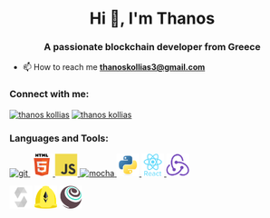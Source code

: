 <h1 align="center">Hi 👋, I'm Thanos</h1>
<h3 align="center">A passionate blockchain developer from Greece</h3>

- 📫 How to reach me **thanoskollias3@gmail.com**

<h3 align="left">Connect with me:</h3>
<p align="left">
<a href="https://www.linkedin.com/in/thanos-kollias-052462206/" target="blank"><img align="center" src="https://raw.githubusercontent.com/rahuldkjain/github-profile-readme-generator/master/src/images/icons/Social/linked-in-alt.svg" alt="thanos kollias" height="30" width="40" /></a>
<a href="https://www.facebook.com/thanos.Kollias97" target="blank"><img align="center" src="https://raw.githubusercontent.com/rahuldkjain/github-profile-readme-generator/master/src/images/icons/Social/facebook.svg" alt="thanos kollias" height="30" width="40" /></a>
</p>

<h3 align="left">Languages and Tools:</h3>
<p align="left"> <a href="https://git-scm.com/" target="_blank" rel="noreferrer"> <img src="https://www.vectorlogo.zone/logos/git-scm/git-scm-icon.svg" alt="git" width="40" height="40"/> </a> <a href="https://www.w3.org/html/" target="_blank" rel="noreferrer"> <img src="https://raw.githubusercontent.com/devicons/devicon/master/icons/html5/html5-original-wordmark.svg" alt="html5" width="40" height="40"/> </a> <a href="https://developer.mozilla.org/en-US/docs/Web/JavaScript" target="_blank" rel="noreferrer"> <img src="https://raw.githubusercontent.com/devicons/devicon/master/icons/javascript/javascript-original.svg" alt="javascript" width="40" height="40"/> </a> <a href="https://mochajs.org" target="_blank" rel="noreferrer"> <img src="https://www.vectorlogo.zone/logos/mochajs/mochajs-icon.svg" alt="mocha" width="40" height="40"/> </a> <a href="https://www.python.org" target="_blank" rel="noreferrer"> <img src="https://raw.githubusercontent.com/devicons/devicon/master/icons/python/python-original.svg" alt="python" width="40" height="40"/> </a> <a href="https://reactjs.org/" target="_blank" rel="noreferrer"> <img src="https://raw.githubusercontent.com/devicons/devicon/master/icons/react/react-original-wordmark.svg" alt="react" width="40" height="40"/> </a> <a href="https://redux.js.org" target="_blank" rel="noreferrer"> <img src="https://raw.githubusercontent.com/devicons/devicon/master/icons/redux/redux-original.svg" alt="redux" width="40" height="40"/> </a> </p>  <a href= "https://docs.soliditylang.org/en/v0.8.17/"><img src="https://github.com/ThanosKollias3/ThanosKollias3/blob/main/file_type_solidity_icon_130156.svg" alt="solidity" width="40" height="40"/></a>  <a href= "https://hardhat.org/"><img src="https://github.com/ThanosKollias3/ThanosKollias3/blob/main/hardhat-logo-888739EBB4-seeklogo.com.png" alt="HardHat" width="40" height="40"/></a> <a href= "https://trufflesuite.com/"><img src="https://github.com/ThanosKollias3/ThanosKollias3/blob/main/truffle-logo-2DC7EBABF2-seeklogo.com.png" alt="Truffle-Suite" width="40" height="40"/></a> 
